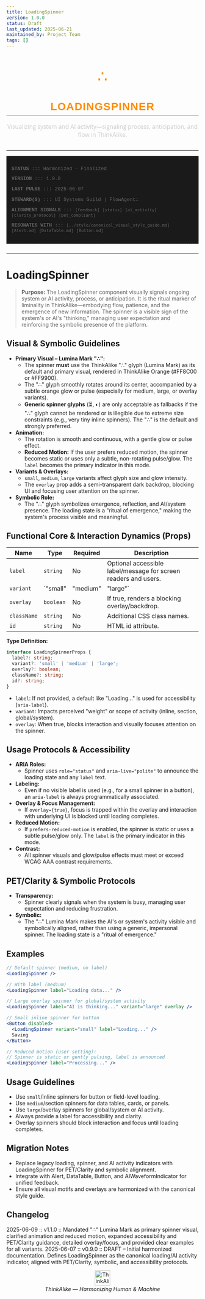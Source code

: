 ```yaml
---
title: LoadingSpinner
version: 1.0.0
status: Draft
last_updated: 2025-06-21
maintained_by: Project Team
tags: []
---
```


<!-- ∴ THINKALIKE COMPONENT MANIFEST ∴ -->
<!-- UID: /docs/ui_components/loading_spinner.md -->

<br/>

<p align="center">
  <!-- ThinkAlike ∴ Spinner Glyph (Lumina Mark) -->
  <span style="font-size: 3em; color: #FF8C00;"> ∴ </span> <!-- Primary Spinner Glyph: ThinkAlike Orange -->
</p>

<h1 align="center" style="font-family: 'Montserrat', Arial, sans-serif; font-weight: 700; color: #FF8C00; letter-spacing: 0.05em; border-bottom: 1px solid #666666; padding-bottom: 0.2em;">
  LOADINGSPINNER
</h1>

<p align="center" style="font-family: 'Open Sans', Arial, sans-serif; font-size: 1.1em; color: #CCCCCC; margin-bottom: 2em;">
  Visualizing system and AI activity—signaling process, anticipation, and flow in ThinkAlike.
</p>

---
<!-- METADATA LAYER -->
<div style="font-family: 'Courier New', monospace; font-size: 0.9em; color: #666666; margin-bottom: 2em; padding: 1em; border: 1px dashed #333333; background-color: #1a1a1a;">
  <p><strong>STATUS</strong> ::: Harmonized - Finalized</p>
  <p><strong>VERSION</strong> ::: 1.0.0</p>
  <p><strong>LAST PULSE</strong> ::: 2025-06-07</p>
  <p><strong>STEWARD(S)</strong> ::: UI Systems Guild | FlowAgent∴</p>
  <p><strong>ALIGNMENT SIGNALS</strong> ::: <code>[feedback]</code> <code>[status]</code> <code>[ai_activity]</code> <code>[clarity_protocol]</code> <code>[pet_compliant]</code></p>
  <p><strong>RESONATES WITH</strong> ::: <code>[../style/canonical_visual_style_guide.md]</code> <code>[Alert.md]</code> <code>[DataTable.md]</code> <code>[Button.md]</code></p>
</div>

---

# LoadingSpinner

> **Purpose:**
> The LoadingSpinner component visually signals ongoing system or AI activity, process, or anticipation. It is the ritual marker of liminality in ThinkAlike—embodying flow, patience, and the emergence of new information. The spinner is a visible sign of the system's or AI's "thinking," managing user expectation and reinforcing the symbolic presence of the platform.

## Visual & Symbolic Guidelines
- **Primary Visual – Lumina Mark "∴":**
  - The spinner **must** use the ThinkAlike "∴" glyph (Lumina Mark) as its default and primary visual, rendered in ThinkAlike Orange (#FF8C00 or #FF9900).
  - The "∴" glyph smoothly rotates around its center, accompanied by a subtle orange glow or pulse (especially for medium, large, or overlay variants).
  - **Generic spinner glyphs** (⏳, ◐) are only acceptable as fallbacks if the "∴" glyph cannot be rendered or is illegible due to extreme size constraints (e.g., very tiny inline spinners). The "∴" is the default and strongly preferred.
- **Animation:**
  - The rotation is smooth and continuous, with a gentle glow or pulse effect.
  - **Reduced Motion:** If the user prefers reduced motion, the spinner becomes static or uses only a subtle, non-rotating pulse/glow. The `label` becomes the primary indicator in this mode.
- **Variants & Overlays:**
  - `small`, `medium`, `large` variants affect glyph size and glow intensity.
  - The `overlay` prop adds a semi-transparent dark backdrop, blocking UI and focusing user attention on the spinner.
- **Symbolic Role:**
  - The "∴" glyph symbolizes emergence, reflection, and AI/system presence. The loading state is a "ritual of emergence," making the system's process visible and meaningful.

## Functional Core & Interaction Dynamics (Props)
| Name         | Type                | Required | Description                                                      |
|--------------|---------------------|----------|------------------------------------------------------------------|
| `label`      | `string`            | No       | Optional accessible label/message for screen readers and users.   |
| `variant`    | `"small" | "medium" | "large"` | No | Spinner size/context. Small: inline (button/field), Medium: section/card, Large: global/overlay. |
| `overlay`    | `boolean`           | No       | If true, renders a blocking overlay/backdrop.                    |
| `className`  | `string`            | No       | Additional CSS class names.                                      |
| `id`         | `string`            | No       | HTML id attribute.                                               |

**Type Definition:**
```typescript
interface LoadingSpinnerProps {
  label?: string;
  variant?: 'small' | 'medium' | 'large';
  overlay?: boolean;
  className?: string;
  id?: string;
}
```
- `label`: If not provided, a default like "Loading..." is used for accessibility (`aria-label`).
- `variant`: Impacts perceived "weight" or scope of activity (inline, section, global/system).
- `overlay`: When true, blocks interaction and visually focuses attention on the spinner.

## Usage Protocols & Accessibility
- **ARIA Roles:**
  - Spinner uses `role="status"` and `aria-live="polite"` to announce the loading state and any `label` text.
- **Labeling:**
  - Even if no visible label is used (e.g., for a small spinner in a button), an `aria-label` is always programmatically associated.
- **Overlay & Focus Management:**
  - If `overlay={true}`, focus is trapped within the overlay and interaction with underlying UI is blocked until loading completes.
- **Reduced Motion:**
  - If `prefers-reduced-motion` is enabled, the spinner is static or uses a subtle pulse/glow only. The `label` is the primary indicator in this mode.
- **Contrast:**
  - All spinner visuals and glow/pulse effects must meet or exceed WCAG AAA contrast requirements.

## PET/Clarity & Symbolic Protocols
- **Transparency:**
  - Spinner clearly signals when the system is busy, managing user expectation and reducing frustration.
- **Symbolic:**
  - The "∴" Lumina Mark makes the AI's or system's activity visible and symbolically aligned, rather than using a generic, impersonal spinner. The loading state is a "ritual of emergence."

## Examples
```jsx
// Default spinner (medium, no label)
<LoadingSpinner />

// With label (medium)
<LoadingSpinner label="Loading data..." />

// Large overlay spinner for global/system activity
<LoadingSpinner label="AI is thinking..." variant="large" overlay />

// Small inline spinner for button
<Button disabled>
  <LoadingSpinner variant="small" label="Loading..." />
  Saving
</Button>

// Reduced motion (user setting):
// Spinner is static or gently pulsing, label is announced
<LoadingSpinner label="Processing..." />
```

## Usage Guidelines
- Use `small`/inline spinners for button or field-level loading.
- Use `medium`/section spinners for data tables, cards, or panels.
- Use `large`/overlay spinners for global/system or AI activity.
- Always provide a label for accessibility and clarity.
- Overlay spinners should block interaction and focus until loading completes.

## Migration Notes
- Replace legacy loading, spinner, and AI activity indicators with LoadingSpinner for PET/Clarity and symbolic alignment.
- Integrate with Alert, DataTable, Button, and AIWaveformIndicator for unified feedback.
- Ensure all visual motifs and overlays are harmonized with the canonical style guide.

## Changelog
2025-06-09 :: v1.1.0 :: Mandated "∴" Lumina Mark as primary spinner visual, clarified animation and reduced motion, expanded accessibility and PET/Clarity guidance, detailed overlay/focus, and provided clear examples for all variants.
2025-06-07 :: v0.9.0 :: DRAFT – Initial harmonized documentation. Defines LoadingSpinner as the canonical loading/AI activity indicator, aligned with PET/Clarity, symbolic, and accessibility protocols.

<div align="center">
<img src="../assets/thinkalike_logo.svg" alt="ThinkAlike Logo Placeholder" width="40" height="40" />
<br/>
<em>ThinkAlike — Harmonizing Human & Machine</em>
</div>
